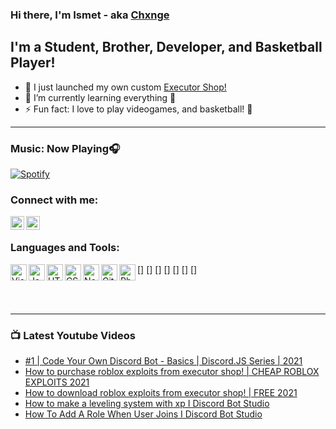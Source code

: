 ### Hi there, I'm Ismet - aka [Chxnge][website]

## I'm a Student, Brother, Developer, and Basketball Player!
- 🔭 I just launched my own custom [Executor Shop!][discord]
- 🌱 I’m currently learning everything 🤣
- ⚡ Fun fact: I love to play videogames, and basketball! 🤣

---

### Music: Now Playing🎧
[![Spotify](https://chxnge4790.vercel.app/api/spotify)](https://open.spotify.com/user/jz4uop25gh1nthki14qtjvegy)

### Connect with me:

[<img align="left" alt="https://www.youtube.com/channel/UCPEaJgSmjer00nbHH2HTC8A" width="22px" src="https://cdn.jsdelivr.net/npm/simple-icons@v4/icons/youtube.svg" />][website]
[<img align="left" alt="https://discord.com/invite/NwhTn79nKX" width="22px" src="https://cdn.jsdelivr.net/npm/simple-icons@v4/icons/discord.svg" />][discord]

<br />

### Languages and Tools:

[<img align="left" alt="Visual Studio Code" width="26px" src="https://cdn.jsdelivr.net/npm/simple-icons@v4/icons/visualstudiocode.svg" />]
[<img align="left" alt="Javascript" width="26px" src="https://cdn.jsdelivr.net/npm/simple-icons@v4/icons/javascript.svg" />]
[<img align="left" alt="HTML5" width="26px" src="https://cdn.jsdelivr.net/npm/simple-icons@v4/icons/html5.svg" />]
[<img align="left" alt="CSS" width="26px" src="https://cdn.jsdelivr.net/npm/simple-icons@v4/icons/css3.svg" />]
[<img align="left" alt="NodeJS" width="26px" src="https://cdn.jsdelivr.net/npm/simple-icons@v4/icons/node-dot-js.svg" />]
[<img align="left" alt="GitHub" width="26px" src="https://cdn.jsdelivr.net/npm/simple-icons@v4/icons/github.svg" />]
[<img align="left" alt="Photoshop" width="26px" src="https://cdn.jsdelivr.net/npm/simple-icons@v4/icons/adobephotoshop.svg" />]

<br />
<br />

---

### 📺 Latest Youtube Videos
<!-- YOUTUBE:START -->
- [#1 | Code Your Own Discord Bot - Basics | Discord.JS Series | 2021](https://www.youtube.com/watch?v=-DktAcuxsfs)
- [How to purchase roblox exploits from executor shop! | CHEAP ROBLOX EXPLOITS 2021](https://www.youtube.com/watch?v=tNA_4zhHtU8)
- [How to download roblox exploits from executor shop! | FREE 2021](https://www.youtube.com/watch?v=StrHcJMaoTU)
- [How to make a leveling system with xp  I  Discord Bot Studio](https://www.youtube.com/watch?v=Dx3pldWsKmA)
- [How To Add A Role When User Joins  I  Discord Bot Studio](https://www.youtube.com/watch?v=GFCEAz9Ce4c)
<!-- YOUTUBE:END -->

[website]: https://www.youtube.com/channel/UCPEaJgSmjer00nbHH2HTC8A
[discord]: https://discord.com/invite/NwhTn79nKX